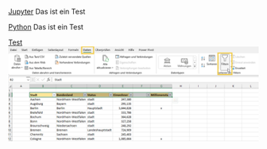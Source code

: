 
[Jupyter](Einträge/Jupyter.md) Das ist ein Test

[Python](Einträge2/my_py.md) Das ist ein Test

[Test](testordner/my_python.md)
![](content/Filter_manuell.png)
